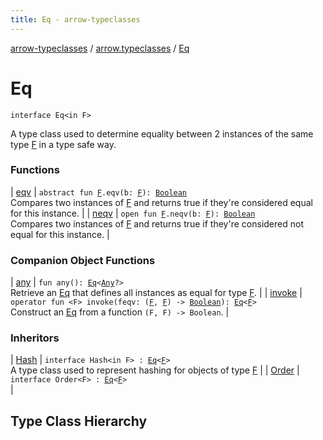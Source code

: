 ```yaml
---
title: Eq - arrow-typeclasses
---
```


[arrow-typeclasses](../../index.html) / [arrow.typeclasses](../index.html) / [Eq](./index.html)

# Eq

`interface Eq<in F>`



A type class used to determine equality between 2 instances of the same type [F](index.html#F) in a type safe way.

### Functions

| [eqv](eqv.html) | `abstract fun `[`F`](index.html#F)`.eqv(b: `[`F`](index.html#F)`): `[`Boolean`](https://kotlinlang.org/api/latest/jvm/stdlib/kotlin/-boolean/index.html)<br>Compares two instances of [F](index.html#F) and returns true if they're considered equal for this instance. |
| [neqv](neqv.html) | `open fun `[`F`](index.html#F)`.neqv(b: `[`F`](index.html#F)`): `[`Boolean`](https://kotlinlang.org/api/latest/jvm/stdlib/kotlin/-boolean/index.html)<br>Compares two instances of [F](index.html#F) and returns true if they're considered not equal for this instance. |

### Companion Object Functions

| [any](any.html) | `fun any(): `[`Eq`](./index.html)`<`[`Any`](https://kotlinlang.org/api/latest/jvm/stdlib/kotlin/-any/index.html)`?>`<br>Retrieve an [Eq](./index.html) that defines all instances as equal for type [F](index.html#F). |
| [invoke](invoke.html) | `operator fun <F> invoke(feqv: (`[`F`](invoke.html#F)`, `[`F`](invoke.html#F)`) -> `[`Boolean`](https://kotlinlang.org/api/latest/jvm/stdlib/kotlin/-boolean/index.html)`): `[`Eq`](./index.html)`<`[`F`](invoke.html#F)`>`<br>Construct an [Eq](./index.html) from a function `(F, F) -> Boolean`. |

### Inheritors

| [Hash](../-hash/index.html) | `interface Hash<in F> : `[`Eq`](./index.html)`<`[`F`](../-hash/index.html#F)`>`<br>A type class used to represent hashing for objects of type [F](../-hash/index.html#F) |
| [Order](../-order/index.html) | `interface Order<F> : `[`Eq`](./index.html)`<`[`F`](../-order/index.html#F)`>`<br> |




## Type Class Hierarchy

<canvas id="arrow.typeclasses-hierarchy-diagram"></canvas>
<script>
  drawNomNomlDiagram('arrow.typeclasses-hierarchy-diagram', 'arrow.typeclasses-diagram.nomnol')
</script>

